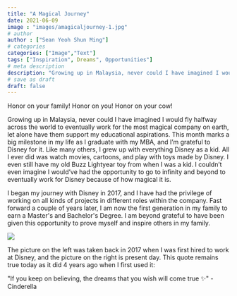 ```yaml
---
title: "A Magical Journey"
date: 2021-06-09
image : "images/amagicaljourney-1.jpg"
# author
author : ["Sean Yeoh Shun Ming"]
# categories
categories: ["Image","Text"]
tags: ["Inspiration", Dreams", Opportunities"]
# meta description
description: "Growing up in Malaysia, never could I have imagined I would fly halfway across the world to eventually work for the most magical company on earth, let alone have them support my educational aspirations."
# save as draft
draft: false
---
```


Honor on your family! Honor on you! Honor on your cow! 

Growing up in Malaysia, never could I have imagined I would fly halfway across the world to eventually work for the most magical company on earth, let alone have them support my educational aspirations. This month marks a big milestone in my life as I graduate with my MBA, and I’m grateful to Disney for it. Like many others, I grew up with everything Disney as a kid. All I ever did was watch movies, cartoons, and play with toys made by Disney. I even still have my old Buzz Lightyear toy from when I was a kid. I couldn’t even imagine I would’ve had the opportunity to go to infinity and beyond to eventually work for Disney because of how magical it is.

I began my journey with Disney in 2017, and I have had the privilege of working on all kinds of projects in different roles within the company. Fast forward a couple of years later, I am now the first generation in my family to earn a Master's and Bachelor's Degree. I am beyond grateful to have been given this opportunity to prove myself and inspire others in my family. 

<img src="/images/amagicaljourney-2.jpg"/>

The picture on the left was taken back in 2017 when I was first hired to work at Disney, and the picture on the right is present day. This quote remains true today as it did 4 years ago when I first used it:

"If you keep on believing, the dreams that you wish will come true ✨" -Cinderella
